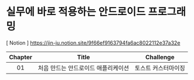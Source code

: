 # 실무에 바로 적용하는 안드로이드 프로그래밍
[ Notion ] https://jin-ju.notion.site/9f66ef9163794fa6ac8022112e37a32e

| Chapter | Title | Challenge |
|:--------:|--------|--------|
| 01 |  처음 만드는 안드로이드 애플리케이션 | 토스트 커스터마이징 |
